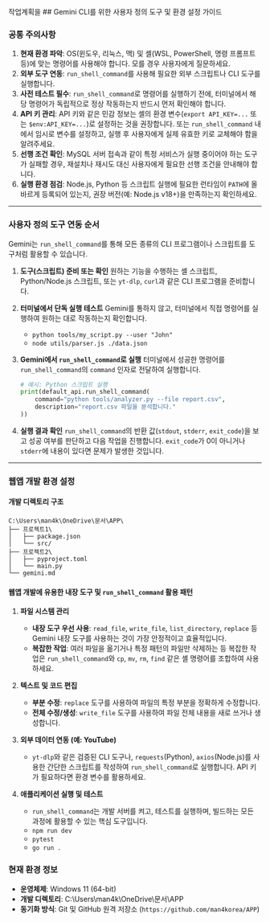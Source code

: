 작업계획을 ## Gemini CLI를 위한 사용자 정의 도구 및 환경 설정 가이드

### 공통 주의사항
1.  **현재 환경 파악**: OS(윈도우, 리눅스, 맥) 및 셸(WSL, PowerShell, 명령 프롬프트 등)에 맞는 명령어를 사용해야 합니다. 모를 경우 사용자에게 질문하세요.
2.  **외부 도구 연동**: `run_shell_command`를 사용해 필요한 외부 스크립트나 CLI 도구를 실행합니다.
3.  **사전 테스트 필수**: `run_shell_command`로 명령어를 실행하기 전에, 터미널에서 해당 명령어가 독립적으로 정상 작동하는지 반드시 먼저 확인해야 합니다.
4.  **API 키 관리**: API 키와 같은 민감 정보는 셸의 환경 변수(`export API_KEY=...` 또는 `$env:API_KEY=...`)로 설정하는 것을 권장합니다. 또는 `run_shell_command` 내에서 임시로 변수를 설정하고, 실행 후 사용자에게 실제 유효한 키로 교체해야 함을 알려주세요.
5.  **선행 조건 확인**: MySQL 서버 접속과 같이 특정 서비스가 실행 중이어야 하는 도구가 실패할 경우, 재설치나 재시도 대신 사용자에게 필요한 선행 조건을 안내해야 합니다.
6.  **실행 환경 점검**: Node.js, Python 등 스크립트 실행에 필요한 런타임이 `PATH`에 올바르게 등록되어 있는지, 권장 버전(예: Node.js v18+)을 만족하는지 확인하세요.

---

### 사용자 정의 도구 연동 순서

Gemini는 `run_shell_command`를 통해 모든 종류의 CLI 프로그램이나 스크립트를 도구처럼 활용할 수 있습니다.

1.  **도구(스크립트) 준비 또는 확인**
    원하는 기능을 수행하는 셸 스크립트, Python/Node.js 스크립트, 또는 `yt-dlp`, `curl`과 같은 CLI 프로그램을 준비합니다.

2.  **터미널에서 단독 실행 테스트**
    Gemini를 통하지 않고, 터미널에서 직접 명령어를 실행하여 원하는 대로 작동하는지 확인합니다.
    *   `python tools/my_script.py --user "John"`
    *   `node utils/parser.js ./data.json`

3.  **Gemini에서 `run_shell_command`로 실행**
    터미널에서 성공한 명령어를 `run_shell_command`의 `command` 인자로 전달하여 실행합니다.
    ```python
    # 예시: Python 스크립트 실행
    print(default_api.run_shell_command(
        command="python tools/analyzer.py --file report.csv",
        description="report.csv 파일을 분석합니다."
    ))
    ```

4.  **실행 결과 확인**
    `run_shell_command`의 반환 값(`stdout`, `stderr`, `exit_code`)을 보고 성공 여부를 판단하고 다음 작업을 진행합니다. `exit_code`가 0이 아니거나 `stderr`에 내용이 있다면 문제가 발생한 것입니다.

---

### 웹앱 개발 환경 설정

#### 개발 디렉토리 구조
```
C:\Users\man4k\OneDrive\문서\APP\
├── 프로젝트1\
│   ├── package.json
│   └── src/
├── 프로젝트2\
│   ├── pyproject.toml
│   └── main.py
└── gemini.md
```

#### 웹앱 개발에 유용한 내장 도구 및 `run_shell_command` 활용 패턴

1.  **파일 시스템 관리**
    *   **내장 도구 우선 사용**: `read_file`, `write_file`, `list_directory`, `replace` 등 Gemini 내장 도구를 사용하는 것이 가장 안정적이고 효율적입니다.
    *   **복잡한 작업**: 여러 파일을 옮기거나 특정 패턴의 파일만 삭제하는 등 복잡한 작업은 `run_shell_command`와 `cp`, `mv`, `rm`, `find` 같은 셸 명령어를 조합하여 사용하세요.

2.  **텍스트 및 코드 편집**
    *   **부분 수정**: `replace` 도구를 사용하여 파일의 특정 부분을 정확하게 수정합니다.
    *   **전체 수정/생성**: `write_file` 도구를 사용하여 파일 전체 내용을 새로 쓰거나 생성합니다.

3.  **외부 데이터 연동 (예: YouTube)**
    *   `yt-dlp`와 같은 검증된 CLI 도구나, `requests`(Python), `axios`(Node.js)를 사용한 간단한 스크립트를 작성하여 `run_shell_command`로 실행합니다. API 키가 필요하다면 환경 변수를 활용하세요.

4.  **애플리케이션 실행 및 테스트**
    *   `run_shell_command`는 개발 서버를 켜고, 테스트를 실행하며, 빌드하는 모든 과정에 활용할 수 있는 핵심 도구입니다.
    *   `npm run dev`
    *   `pytest`
    *   `go run .`

### 현재 환경 정보
- **운영체제**: Windows 11 (64-bit)
- **개발 디렉토리**: C:\Users\man4k\OneDrive\문서\APP
- **동기화 방식**: Git 및 GitHub 원격 저장소 (`https://github.com/man4korea/APP`)

```